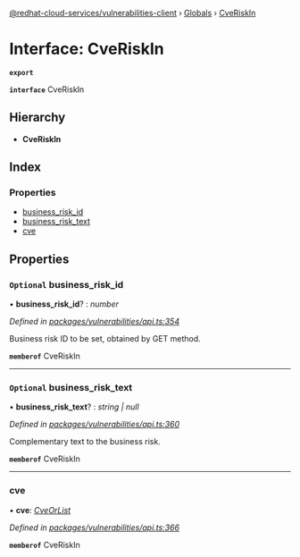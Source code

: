 [@redhat-cloud-services/vulnerabilities-client](../README.md) › [Globals](../globals.md) › [CveRiskIn](cveriskin.md)

# Interface: CveRiskIn

**`export`** 

**`interface`** CveRiskIn

## Hierarchy

* **CveRiskIn**

## Index

### Properties

* [business_risk_id](cveriskin.md#optional-business_risk_id)
* [business_risk_text](cveriskin.md#optional-business_risk_text)
* [cve](cveriskin.md#cve)

## Properties

### `Optional` business_risk_id

• **business_risk_id**? : *number*

*Defined in [packages/vulnerabilities/api.ts:354](https://github.com/RedHatInsights/javascript-clients/blob/master/packages/vulnerabilities/api.ts#L354)*

Business risk ID to be set, obtained by GET method.

**`memberof`** CveRiskIn

___

### `Optional` business_risk_text

• **business_risk_text**? : *string | null*

*Defined in [packages/vulnerabilities/api.ts:360](https://github.com/RedHatInsights/javascript-clients/blob/master/packages/vulnerabilities/api.ts#L360)*

Complementary text to the business risk.

**`memberof`** CveRiskIn

___

###  cve

• **cve**: *[CveOrList](../globals.md#cveorlist)*

*Defined in [packages/vulnerabilities/api.ts:366](https://github.com/RedHatInsights/javascript-clients/blob/master/packages/vulnerabilities/api.ts#L366)*

**`memberof`** CveRiskIn
